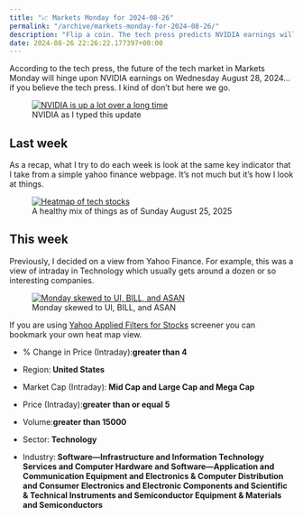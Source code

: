 ```yaml
---
title: "📈 Markets Monday for 2024-08-26"
permalink: "/archive/markets-monday-for-2024-08-26/"
description: "Flip a coin. The tech press predicts NVIDIA earnings will impact future tech market... or maybe not."
date: 2024-08-26 22:26:22.177397+00:00
---
```


<!-- buttondown-editor-mode: plaintext --><p>According to the tech press, the future of the tech market in Markets Monday will hinge upon NVIDIA earnings on Wednesday August 28, 2024… if you believe the tech press. I kind of don’t but here we go.</p><figure><a href="https://finance.yahoo.com/quote/NVDA/" target="_blank" rel="noopener noreferrer"><img src="https://assets.buttondown.email/images/f5c51ef4-a50f-4a63-a8ef-705cbedf9067.png?w=960&amp;fit=max" alt="NVIDIA is up a lot over a long time" draggable="false" contenteditable="false"></a><figcaption>NVIDIA as I typed this update</figcaption></figure><h2>Last week</h2><p>As a recap, what I try to do each week is look at the same key indicator that I take from a simple yahoo finance webpage. It’s not much but it’s how I look at things.</p><figure><a href="https://finance.yahoo.com/screener/568c8b06-3f3e-497e-bae7-6dd1defc231c/heatmap" target="_blank" rel="noopener noreferrer"><img src="https://assets.buttondown.email/images/50980e83-1e35-4cd6-ae70-e20d1f26ca12.png?w=960&amp;fit=max" alt="Heatmap of tech stocks" draggable="false" contenteditable="false"></a><figcaption>A healthy mix of things as of Sunday August 25, 2025</figcaption></figure><h2>This week</h2><p>Previously, I decided on a view from Yahoo Finance. For example, this was a view of intraday in Technology which usually gets around a dozen or so interesting companies.</p><figure><a href="https://finance.yahoo.com/screener/568c8b06-3f3e-497e-bae7-6dd1defc231c/heatmap" target="_blank" rel="noopener noreferrer"><img src="https://assets.buttondown.email/images/9978a7b7-3b48-4228-be80-fdabc74763f0.png?w=960&amp;fit=max" alt="Monday skewed to UI, BILL, and ASAN" draggable="false" contenteditable="false"></a><figcaption>Monday skewed to UI, BILL, and ASAN</figcaption></figure><p>If you are using <a target="_blank" rel="noopener noreferrer nofollow" href="https://finance.yahoo.com/screener/568c8b06-3f3e-497e-bae7-6dd1defc231c/heatmap">Yahoo Applied Filters for Stocks</a> screener you can bookmark your own heat map view.</p><ul><li><p>% Change in Price (Intraday):<strong>greater than 4</strong></p></li><li><p>Region:<strong> United States</strong></p></li><li><p>Market Cap (Intraday):<strong> Mid Cap and Large Cap and Mega Cap</strong></p></li><li><p>Price (Intraday):<strong>greater than or equal 5</strong></p></li><li><p>Volume:<strong>greater than 15000</strong></p></li><li><p>Sector:<strong> Technology</strong></p></li><li><p>Industry:<strong> Software—Infrastructure and Information Technology Services and Computer Hardware and Software—Application and Communication Equipment and Electronics &amp; Computer Distribution and Consumer Electronics and Electronic Components and Scientific &amp; Technical Instruments and Semiconductor Equipment &amp; Materials and Semiconductors</strong></p><p></p></li></ul><p></p><p></p>